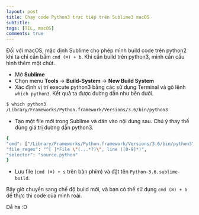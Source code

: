 ```yaml
---
layout: post
title: Chạy code Python3 trực tiếp trên Sublime3 macOS
subtitle: 
tags: [TIL, macOS]
comments: true
---
```


Đối với macOS, mặc định Sublime cho phép mình build code trên python2 khi ta chỉ cần bấm `cmd (⌘) + b`. Khi cần build trên python3, mình cần cấu hình thêm một chút.

- Mở **Sublime**
- Chọn menu **Tools** -> **Build-System** -> **New Build System**
- Xác định vị trí execute python3 bằng các sử dụng Terminal và gõ lệnh `which python3`. Kết quả ta được đường dẫn như bên dưới.
```sh
$ which python3
/Library/Frameworks/Python.framework/Versions/3.6/bin/python3
```
- Tạo một file mới trong Sublime và dán vào nội dung sau. Chú ý thay thế đúng giá trị đường dẫn python3.
```sh
{
"cmd": ["/Library/Frameworks/Python.framework/Versions/3.6/bin/python3", "-u", "$file"],
"file_regex": "^[ ]*File \"(...*?)\", line ([0-9]*)",
"selector": "source.python"
}
```
- Lưu file (`cmd (⌘) + s` trên bàn phím) và đặt tên `Python-3.6.sublime-build`.

Bây giờ chuyển sang chế độ build mới, và bạn có thể sử dụng `cmd (⌘) + b` để thực thi code của mình roài.

Dễ ha :D
